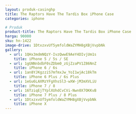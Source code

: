 ```yaml
---
layout: produk-casinghp
title: The Raptors Have The Tardis Box iPhone Case
categories: iphone

# Produk
product-title: The Raptors Have The Tardis Box iPhone Case
harga: 90000
sku: hn-1422
image-drive: 1DtxzxvUf5ymfoldWaZYMH8gXBjVvpbNk
gallery:
  - url: 1QHx3mdmNQzY-IvzQwwE9AeY4DIvjUm1s
    title: iPhone 5 / 5s / SE
  - url: 1gGNNnbdbF0sZDbm0_zGjZzaPV1Z86NnZ
    title: iPhone 6 / 6s
  - url: 1an8YJKgzziS7mfmxJw_YoI1wjAc18kTm
    title: iPhone 6 Plus / 6s Plus
  - url: 1eGu6LAXMzYFgXhsSl3-wXW-jM3mXVLiU
    title: iPhone 7 / 8
  - url: 16TziqEjTYplXUhdCvCVi-Nwn0X7OKKvB
    title: iPhone 7 Plus / 8 Plus
  - url: 1DtxzxvUf5ymfoldWaZYMH8gXBjVvpbNk
    title: iPhone X
---
```

